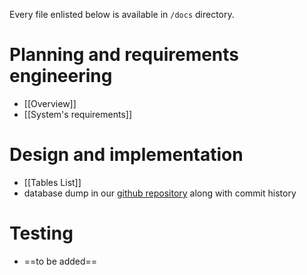 Every file enlisted below is available in ```/docs``` directory. 

# Planning and requirements engineering
- [[Overview]]
- [[System's requirements]]

# Design and implementation
- [[Tables List]]
- database dump in our [github repository](https://github.com/stas420/database_project/blob/main/database_dump) along with commit history

# Testing
- ==to be added==

